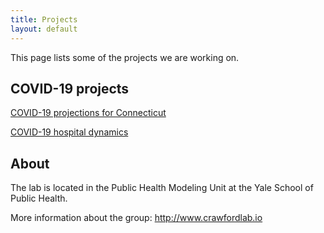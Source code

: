 ```yaml
---
title: Projects
layout: default
---
```


This page lists some of the projects we are working on. 


## COVID-19 projects

[COVID-19 projections for Connecticut](covid19_ct)

[COVID-19 hospital dynamics](covid19_icu)




## About

The lab is located in the Public Health Modeling Unit at the Yale School of Public Health.  

More information about the group: <http://www.crawfordlab.io> 





